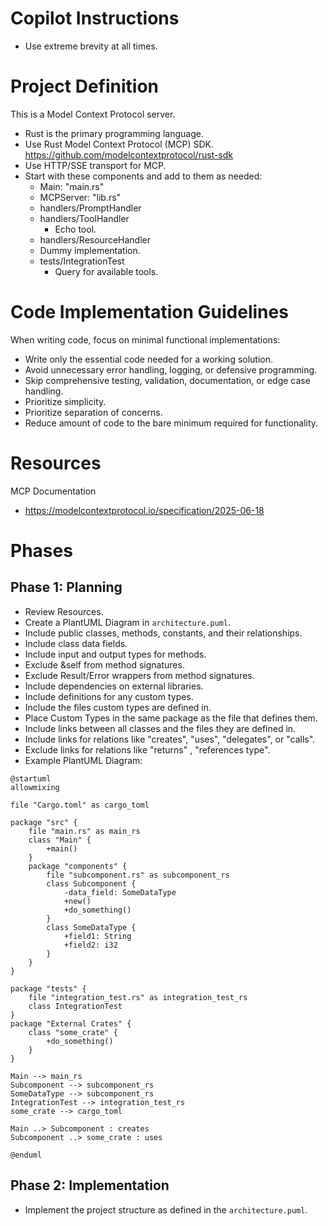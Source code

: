 # Copilot Instructions

- Use extreme brevity at all times.

# Project Definition

This is a Model Context Protocol server.

- Rust is the primary programming language.
- Use Rust Model Context Protocol (MCP) SDK. https://github.com/modelcontextprotocol/rust-sdk
- Use HTTP/SSE transport for MCP.
- Start with these components and add to them as needed:
  - Main: "main.rs"
  - MCPServer: "lib.rs"
  - handlers/PromptHandler
  - handlers/ToolHandler
    - Echo tool.
  - handlers/ResourceHandler
  - Dummy implementation.
  - tests/IntegrationTest
    - Query for available tools.

# Code Implementation Guidelines

When writing code, focus on minimal functional implementations:

- Write only the essential code needed for a working solution.
- Avoid unnecessary error handling, logging, or defensive programming.
- Skip comprehensive testing, validation, documentation, or edge case handling.
- Prioritize simplicity.
- Prioritize separation of concerns.
- Reduce amount of code to the bare minimum required for functionality.

# Resources

MCP Documentation

- https://modelcontextprotocol.io/specification/2025-06-18

# Phases

## Phase 1: Planning

- Review Resources.
- Create a PlantUML Diagram in `architecture.puml`.
- Include public classes, methods, constants, and their relationships.
- Include class data fields.
- Include input and output types for methods.
- Exclude &self from method signatures.
- Exclude Result/Error wrappers from method signatures.
- Include dependencies on external libraries.
- Include definitions for any custom types.
- Include the files custom types are defined in.
- Place Custom Types in the same package as the file that defines them.
- Include links between all classes and the files they are defined in.
- Include links for relations like "creates", "uses", "delegates", or "calls".
- Exclude links for relations like "returns" , "references type".
- Example PlantUML Diagram:

```plantuml
@startuml
allowmixing

file "Cargo.toml" as cargo_toml

package "src" {
    file "main.rs" as main_rs
    class "Main" {
        +main()
    }
    package "components" {
        file "subcomponent.rs" as subcomponent_rs
        class Subcomponent {
            -data_field: SomeDataType
            +new()
            +do_something()
        }
        class SomeDataType {
            +field1: String
            +field2: i32
        }
    }
}

package "tests" {
    file "integration_test.rs" as integration_test_rs
    class IntegrationTest
}
package "External Crates" {
    class "some_crate" {
        +do_something()
    }
}

Main --> main_rs
Subcomponent --> subcomponent_rs
SomeDataType --> subcomponent_rs
IntegrationTest --> integration_test_rs
some_crate --> cargo_toml

Main ..> Subcomponent : creates
Subcomponent ..> some_crate : uses

@enduml
```

## Phase 2: Implementation

- Implement the project structure as defined in the `architecture.puml`.
